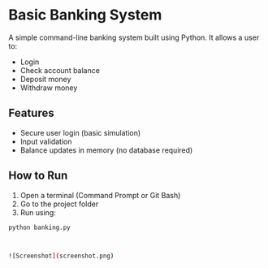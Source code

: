 # Basic Banking System 

A simple command-line banking system built using Python. It allows a user to:
- Login
- Check account balance
- Deposit money
- Withdraw money

## Features
- Secure user login (basic simulation)
- Input validation
- Balance updates in memory (no database required)

## How to Run
1. Open a terminal (Command Prompt or Git Bash)
2. Go to the project folder
3. Run using:
```bash
python banking.py



![Screenshot](screenshot.png)
